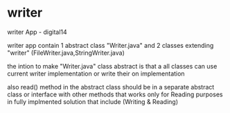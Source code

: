 # writer
writer App - digital14

writer app contain 1 abstract class "Writer.java" and 2 classes extending "writer" (FileWriter.java,StringWriter.java) 

the intion to make "Writer.java" class abstract is that a all classes can use current writer implementation or write their on implementation


also read() method in the abstract class should be in a separate abstract class or interface with other methods that works only for Reading purposes in fully implmented solution that include (Writing & Reading)


